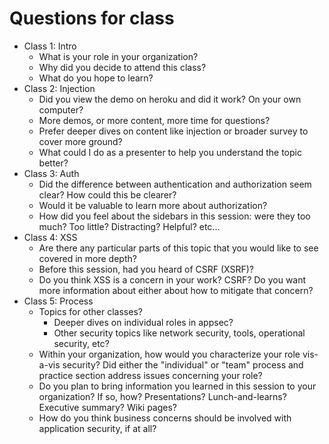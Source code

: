 # Questions for class
- Class 1: Intro
	- What is your role in your organization?
	- Why did you decide to attend this class?
	- What do you hope to learn?
- Class 2: Injection
	- Did you view the demo on heroku and did it work? On your own computer?
	- More demos, or more content, more time for questions?
	- Prefer deeper dives on content like injection or broader survey to cover more ground?
	- What could I do as a presenter to help you understand the topic better?
- Class 3: Auth
	- Did the difference between authentication and authorization seem clear? How could this be clearer?
	- Would it be valuable to learn more about authorization?
	- How did you feel about the sidebars in this session: were they too much? Too little? Distracting? Helpful? etc...
- Class 4: XSS
	- Are there any particular parts of this topic that you would like to see covered in more depth?
	- Before this session, had you heard of CSRF (XSRF)? 
	- Do you think XSS is a concern in your work? CSRF? Do you want more information about either about how to mitigate that concern?
-  Class 5: Process
	- Topics for other classes?
		- Deeper dives on individual roles in appsec?
		- Other security topics like network security, tools, operational security, etc?
	- Within your organization, how would you characterize your role vis-a-vis security? Did either the "individual" or "team" process and practice section address issues concerning your role?
	- Do you plan to bring information you learned in this session to your organization? If so, how? Presentations? Lunch-and-learns? Executive summary? Wiki pages?
	- How do you think business concerns should be involved with application security, if at all?